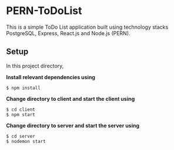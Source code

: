 # PERN-ToDoList
This is a simple ToDo List application built using technology stacks PostgreSQL, Express, React.js and Node.js (PERN).

## Setup
In this project directory, 

**Install relevant dependencies using**
```
$ npm install
```
**Change directory to client and start the client using**
```
$ cd client
$ npm start
```
**Change directory to server and start the server using**
```
$ cd server
$ nodemon start
```


